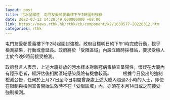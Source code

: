 ```yaml
---
layout: post
title: 污水呈陽性　屯門友愛邨愛義樓下午2時圍封強檢
date: 2022-03-12 14:28:49.000000000 +08:00
link: https://news.rthk.hk/rthk/ch/component/k2/1638577-20220312.htm
categories: rthk
---
```


屯門友愛邨愛義樓下午2時起圍封強檢，政府目標明日約下午1時完成行動，視乎檢測結果，行動或會延長。政府將於「受限區域」內設立臨時採樣站，要求受檢人士於今晚9時前接受檢測。

政府發言人表示，上述大廈排放的污水樣本對新冠病毒檢查呈陽性，懷疑在大廈內有隱形患者，經評估後相關區域感染風險有機會較高。
　　 
根據今日發出的強制檢測公告，任何於上月27日至今日期間曾身處上述大廈內超過2小時的人士，即使在限制與檢測宣告開始生效時不在「受限區域」內，亦須在本月14日或之前接受強制檢測。
